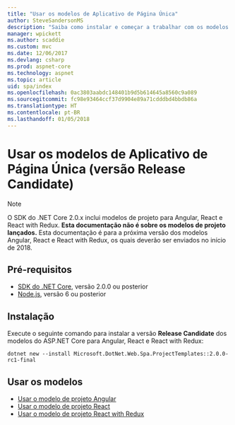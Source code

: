 ```yaml
---
title: "Usar os modelos de Aplicativo de Página Única"
author: SteveSandersonMS
description: "Saiba como instalar e começar a trabalhar com os modelos de projeto da versão Release Candidate do SPA (Aplicativo de Página Única ASP.NET Core)."
manager: wpickett
ms.author: scaddie
ms.custom: mvc
ms.date: 12/06/2017
ms.devlang: csharp
ms.prod: aspnet-core
ms.technology: aspnet
ms.topic: article
uid: spa/index
ms.openlocfilehash: 0ac3803aabdc148401b9d5b614645a8560c9a089
ms.sourcegitcommit: fc98e93464ccf37d9904e89a71cdddbd4bbdb86a
ms.translationtype: HT
ms.contentlocale: pt-BR
ms.lasthandoff: 01/05/2018
---
```

# <a name="use-the-single-page-application-templates-release-candidate"></a>Usar os modelos de Aplicativo de Página Única (versão Release Candidate)

> [!NOTE]
> O SDK do .NET Core 2.0.x inclui modelos de projeto para Angular, React e React with Redux. **Esta documentação não é sobre os modelos de projeto lançados.** Esta documentação é para a próxima versão dos modelos Angular, React e React with Redux, os quais deverão ser enviados no início de 2018.

## <a name="prerequisites"></a>Pré-requisitos

* [SDK do .NET Core](https://www.microsoft.com/net/download), versão 2.0.0 ou posterior
* [Node.js](https://nodejs.org), versão 6 ou posterior

## <a name="installation"></a>Instalação

Execute o seguinte comando para instalar a versão **Release Candidate** dos modelos do ASP.NET Core para Angular, React e React with Redux:

```console
dotnet new --install Microsoft.DotNet.Web.Spa.ProjectTemplates::2.0.0-rc1-final
```

## <a name="use-the-templates"></a>Usar os modelos

- [Usar o modelo de projeto Angular](xref:spa/angular)
- [Usar o modelo de projeto React](xref:spa/react)
- [Usar o modelo de projeto React with Redux](xref:spa/react-with-redux)
